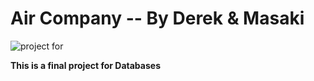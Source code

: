 # Air Company -- By Derek & Masaki
![project for](https://img.shields.io/badge/project%20for%20DB-in--progress-blue.svg)

**This is a final project for Databases**
